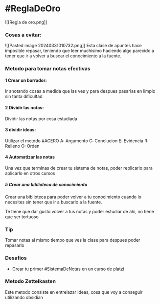
# #ReglaDeOro

![[Regla de oro.png]]



### Cosas a evitar: 
![[Pasted image 20240331010732.png]]
Esta clase de apuntes hace imposible repasar, teniendo que leer muchisimo haciendo algo parecido a tener que ir a volver a buscar el conocimiento a la fuente.




### Metodo para tomar notas efectivas

#### 1 Crear un borrador:
<p>Ir anotando cosas a medida que las ves y para despues pasarlas en limpio sin tanta dificultad</p>

#### 2 Dividir las notas:
Dividir las notas por cosa estudiada
#### 3 dividir ideas:

Utilizar el metodo #ACERO 
A: Argumento
C: Conclucion
E: Evidencia
R: Relleno
O: Orden
#### 4 Automatizar las notas
Una vez que terminas de crear tu sistema de notas, poder replicarlo para aplicarlo en otros cursos

##### 5 Crear una biblioteca de conocimiento
Crear una biblioteca para poder volver a tu conocimiento cuando lo necesites sin tener que ir a buscarlo a la fuente.

Te tiene que dar gusto volver a tus notas y poder estudiar de ahi, no tiene que ser tortuoso
### Tip
Tomar notas al mismo tiempo que ves la clase para despues poder repasarlo

### Desafios
- Crear tu primer  #SistemaDeNotas en un curso de platzi

### Metodo Zettelkasten
Este metodo consiste en entrelazar ideas, cosa que voy a conseguir utilizando obsidian
